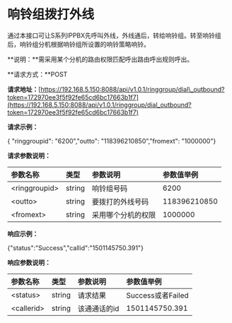 # 响铃组拨打外线

通过本接口可让S系列IPPBX先呼叫外线，外线通后，转给响铃组。转至响铃组后，响铃组分机根据响铃组所设置的响铃策略响铃。

**说明：**需采用某个分机的路由权限匹配呼出路由呼出规则呼出。

**请求方式：**POST

**请求地址：**[https://192.168.5.150:8088/api/v1.0.1/ringgroup/dial\_outbound?token=172970ee3f5f92fe65cd6bc17663b1f7](https://192.168.5.150:8088/api/v1.0.1/ringgroup/dial_outbound?token=172970ee3f5f92fe65cd6bc17663b1f7)

**请求示例：**

{ "ringgroupid": "6200","outto": "118396210850","fromext": "1000000"}

**请求参数说明：**

| 参数名称 | 类型 | 参数说明 | 参数值举例 |
| :--- | :--- | :--- | :--- |
| &lt;ringgroupid&gt; | string | 响铃组号码 | 6200 |
| &lt;outto&gt; | string | 要拨打的外线号码 | 118396210850 |
| &lt;fromext&gt; | string | 采用哪个分机的权限 | 1000000 |

**响应示例：**

{"status":"Success","callid":"1501145750.391"}

**响应参数说明：**

| 参数名称 | 类型 | 参数说明 | 参数值举例 |
| :--- | :--- | :--- | :--- |
| &lt;status&gt; | string | 请求结果 | Success或者Failed |
| &lt;callerid&gt; | string | 该通通话的id | 1501145750.391 |



